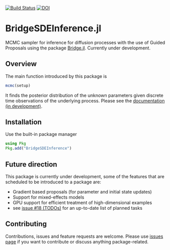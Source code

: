 [![Build Status](https://travis-ci.com/mmider/BridgeSDEInference.jl.svg?branch=master)](https://travis-ci.com/mmider/BridgeSDEInference.jl)
[![DOI](https://zenodo.org/badge/DOI/10.5281/zenodo.3446185.svg)](https://doi.org/10.5281/zenodo.3446185)

# BridgeSDEInference.jl
MCMC sampler for inference for diffusion processes with the use of Guided
Proposals using the package [Bridge.jl](https://github.com/mschauer/Bridge.jl).
Currently under development.

## Overview

The main function introduced by this package is
```julia
mcmc(setup)
```
It finds the posterior distribution of the unknown parameters given discrete
time observations of the underlying process. Please see the
[documentation (in development)](https://mmider.github.io/BridgeSDEInference.jl/dev).

## Installation
Use the built-in package manager
```julia
using Pkg
Pkg.add("BridgeSDEInference")
```

## Future direction
This package is currently under development, some of the features that are
scheduled to be introduced to a package are:
- Gradient based proposals (for parameter and initial state updates)
- Support for mixed-effects models
- GPU support for efficient treatment of high-dimensional examples
- see [issue #18 (TODOs)](https://github.com/mmider/BridgeSDEInference.jl/issues/18) for an up-to-date list of planned tasks

<!---## Example results
Results of running an inference algorithm for estimating four parameters of the
FitzHugh-Nagumo model (with observational scheme defined in
[this file](scripts/FHN_no_blocking.jl)).

Sampled paths:
![temp](assets/paths.js.svg)

And the Markov chains, for parameter ϵ:

![temp](assets/param1.js.svg)

parameter s:

![temp](assets/param2.js.svg)

parameter γ:

![temp](assets/param3.js.svg)

and parameter σ:

![temp](assets/param5.js.svg)-->

## Contributing

Contributions, issues and feature requests are welcome.
Please use [issues page](https://github.com/mmider/BridgeSDEInference.jl/issues) if
you want to contribute or discuss anything package-related.
